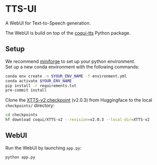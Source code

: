 # TTS-UI

A WebUI for Text-to-Speech generation.

The WebUI is build on top of the [coqui-tts](https://github.com/idiap/coqui-ai-TTS) Python package.

## Setup

We recommend [miniforge](https://conda-forge.org/download/) to set up your python environment. \
Set up a new conda environment with the following commands:

```bash
conda env create -n $YOUR_ENV_NAME -f environment.yml
conda activate $YOUR_ENV_NAME
pip install -r requirements.txt
pre-commit install
```

Clone the [XTTS-v2 checkpoint](https://huggingface.co/coqui/XTTS-v2) (v2.0.3) from Huggingface to the local `checkpoints/` directory:

```bash
cd checkpoints
hf download coqui/XTTS-v2 --revision=v2.0.3 --local-dir=XTTS-v2
```

## WebUI

Run the WebUI by launching `app.py`:

```bash
python app.py
```
